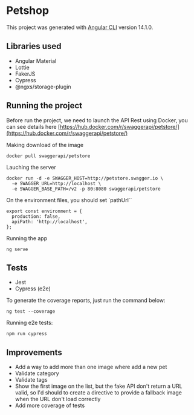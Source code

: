 # Petshop

This project was generated with [Angular CLI](https://github.com/angular/angular-cli) version 14.1.0.

## Libraries used

- Angular Material
- Lottie
- FakerJS
- Cypress
- @ngxs/storage-plugin

## Running the project

Before run the project, we need to launch the API Rest using Docker, you can see details here [https://hub.docker.com/r/swaggerapi/petstore/](https://hub.docker.com/r/swaggerapi/petstore/)

Making download of the image

```
docker pull swaggerapi/petstore
```

Lauching the server

```
docker run -d -e SWAGGER_HOST=http://petstore.swagger.io \
  -e SWAGGER_URL=http://localhost \
  -e SWAGGER_BASE_PATH=/v2 -p 80:8080 swaggerapi/petstore
```

On the environment files, you should set `pathUrl``

```
export const environment = {
  production: false,
  apiPath: 'http://localhost',
};
```

Running the app

```
ng serve
```

## Tests

- Jest
- Cypress (e2e)

To generate the coverage reports, just run the command below:

```
ng test --coverage
```

Running e2e tests:

```
npm run cypress
```

## Improvements

- Add a way to add more than one image where add a new pet
- Validate category
- Validate tags
- Show the first image on the list, but the fake API don't return a URL valid, so I'd should to create a directive to provide a fallback image when the URL don't load correctly
- Add more coverage of tests
